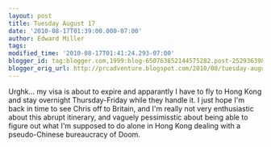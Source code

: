 ```yaml
---
layout: post
title: Tuesday August 17
date: '2010-08-17T01:39:00.000-07:00'
author: Edward Miller
tags: 
modified_time: '2010-08-17T01:41:24.293-07:00'
blogger_id: tag:blogger.com,1999:blog-650763852144575282.post-2529363986458821163
blogger_orig_url: http://prcadventure.blogspot.com/2010/08/tuesday-august-17.html
---
```


Urghk... my visa is about to expire and apparantly I have to fly to Hong Kong and stay overnight Thursday-Friday while they handle it. I just hope I'm back in time to see Chris off to Britain, and I'm really not very enthusiastic about this abrupt itinerary, and vaguely pessimisstic about being able to figure out what I'm supposed to do alone in Hong Kong dealing with a pseudo-Chinese bureaucracy of Doom.
